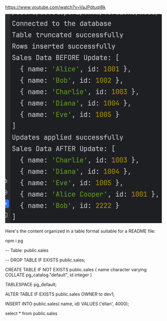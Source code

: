 

https://www.youtube.com/watch?v=VaJPdtuql8k


![img_1.png](img_1.png)



Here's the content organized in a table format suitable for a README file:



npm i pg 

-- Table: public.sales

-- DROP TABLE IF EXISTS public.sales;

CREATE TABLE IF NOT EXISTS public.sales
(
name character varying COLLATE pg_catalog."default",
id integer
)

TABLESPACE pg_default;

ALTER TABLE IF EXISTS public.sales
OWNER to dev1;

INSERT INTO public.sales(
name, id)
VALUES ('ellan', 4000);


select * from public.sales